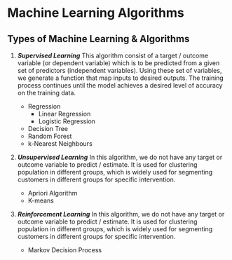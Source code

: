 # Machine Learning Algorithms

## Types of Machine Learning & Algorithms
1. ***Supervised Learning***
This algorithm consist of a target / outcome variable (or dependent variable) which is to be predicted from a given set of predictors (independent variables). Using these set of variables, we generate a function that map inputs to desired outputs. The training process continues until the model achieves a desired level of accuracy on the training data.
    - Regression
        - Linear Regression
        - Logistic Regression
    - Decision Tree
    - Random Forest
    - k-Nearest Neighbours

2. ***Unsupervised Learning***
In this algorithm, we do not have any target or outcome variable to predict / estimate. It is used for clustering population in different groups, which is widely used for segmenting customers in different groups for specific intervention.
    - Apriori Algorithm
    - K-means 
    
3. ***Reinforcement Learning***
In this algorithm, we do not have any target or outcome variable to predict / estimate. It is used for clustering population in different groups, which is widely used for segmenting customers in different groups for specific intervention.
    - Markov Decision Process

